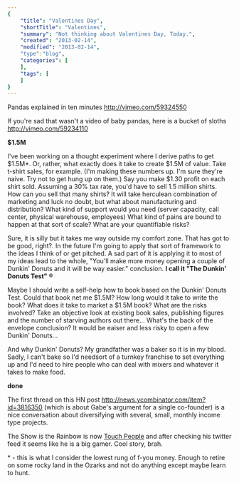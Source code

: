 ```yaml
---
{
    "title": "Valentines Day",
    "shortTitle": "Valentines",
    "summary": "Not thinking about Valentines Day, Today.",
    "created": "2013-02-14",
    "modified": "2013-02-14",
    "type":"blog",
    "categories": [
    ],
    "tags": [
    ]
}
---
```

Pandas explained in ten minutes <http://vimeo.com/59324550>

If you're sad that wasn't a video of baby pandas, here is a bucket of sloths <http://vimeo.com/59234110>	

**$1.5M**

I've been working on a thought experiment where I derive paths to get $1.5M\*. Or, rather, what exactly does it take to create $1.5M of value. Take t-shirt sales, for example. (I'm making these numbers up. I'm sure they're naive. Try not to get hung up on them.) Say you make $1.30 profit on each shirt sold. Assuming a 30% tax rate, you'd have to sell 1.5 million shirts. How can you sell that many shirts? It will take herculean combination of marketing and luck no doubt, but what about manufacturing and distribution? What kind of support would you need (server capacity, call center, physical warehouse, employees) What kind of pains are bound to happen at that sort of scale? What are your quantifiable risks?

Sure, it is silly but it takes me way outside my comfort zone. That has got to be good, right?. In the future I'm going to apply that sort of framework to the ideas I think of or get pitched. A sad part of it is applying it to most of my ideas lead to the whole, "You'll make more money opening a couple of Dunkin' Donuts and it will be way easier." conclusion. **I call it "The Dunkin' Donuts Test" &#174;** 

Maybe I should write a self-help how to book based on the Dunkin' Donuts Test. Could that book net me $1.5M? How long would it take to write the book? What does it take to market a $1.5M book? What are the risks involved? Take an objective look at existing book sales, publishing figures and the number of starving authors out there... What's the back of the envelope conclusion? It would be eaiser and less risky to open a few Dunkin' Donuts...

And why Dunkin' Donuts? My grandfather was a baker so it is in my blood. Sadly, I can't bake so I'd needsort of a turnkey franchise to set everything up and I'd need to hire people who can deal with mixers and whatever it takes to make food. 

**done**

The first thread on this HN post <http://news.ycombinator.com/item?id=3816350> (which is about Gabe's argument for a single co-founder) is a nice conversation about diversifying with several, small, monthly income type projects.

The Show is the Rainbow is now [Touch People](https://soundcloud.com/touch_people) and after checking his twitter feed it seems like he is a big gamer. Cool story, brah.

\* - this is what I consider the lowest rung of f-you money. Enough to retire on some rocky land in the Ozarks and not do anything except maybe learn to hunt.
